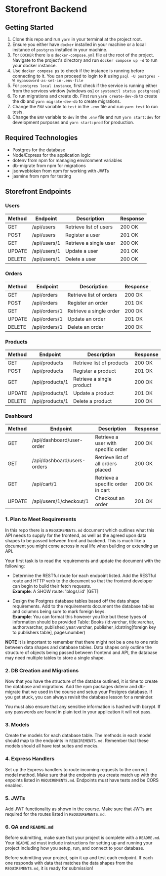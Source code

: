 # Storefront Backend

## Getting Started
1. Clone this repo and run `yarn` in your terminal at the project root.
2. Ensure you either have `docker` installed in your machine or a local instance of `postgres` installed in your machine.
3. For `DOCKER` there is a `docker-compose.yml` file at the root of the project. Navigate to the project's directory and run `docker compose up -d` to run your docker instance.
4. Use `docker compose ps` to check if the instance is running before connecting to it. You can proceed to login to it using `psql -U postgres -W mypassword-as-set-in-.env-file`
5. For `postgres local instance`, first check if the service is running either from the services window [windows os] or `systemctl status postgresql`
6. To run migrations and create db. First run `yarn create-dev-db` to create the db and `yarn migrate-dev-db` to create migrations.
7. Change the `ENV` variable to `test` in the `.env` file and run `yarn test` to run tests.
8. Change the `ENV` variable to `dev` in the `.env` file and run `yarn start:dev` for development purposes and `yarn start:prod` for production.

## Required Technologies
- Postgres for the database
- Node/Express for the application logic
- dotenv from npm for managing environment variables
- db-migrate from npm for migrations
- jsonwebtoken from npm for working with JWTs
- jasmine from npm for testing

## Storefront Endpoints

### Users 

| Method | Endpoint | Description | Response |
--- | --- | --- | --- | 
GET | /api/users | Retrieve list of users | 200 OK
POST | /api/users | Register a user | 201 OK
GET | /api/users/1 | Retrieve a single user | 200 OK
UPDATE | /api/users/1 | Update a user | 201 OK
DELETE | /api/users/1 | Delete a user | 200 OK

### Orders 

| Method | Endpoint | Description | Response |
--- | --- | --- | --- | 
GET | /api/orders | Retrieve list of orders | 200 OK
POST | /api/orders | Register an order | 201 OK
GET | /api/orders/1 | Retrieve a single order | 200 OK
UPDATE | /api/orders/1 | Update an order | 201 OK
DELETE | /api/orders/1 | Delete an order | 200 OK


### Products 

| Method | Endpoint | Description | Response |
--- | --- | --- | --- | 
GET | /api/products | Retrieve list of products | 200 OK
POST | /api/products | Register a product | 201 OK
GET | /api/products/1 | Retrieve a single product | 200 OK
UPDATE | /api/products/1 | Update a product | 201 OK
DELETE | /api/products/1 | Delete a product | 200 OK


### Dashboard 

| Method | Endpoint | Description | Response |
--- | --- | --- | --- | 
GET | /api/dashboard/user-order | Retrieve a user with specific order | 200 OK
GET | /api/dashboard/users-orders | Retrieve list of all orders placed | 200 OK
GET | /api/cart/1 | Retrieve a specific order in cart | 200 OK
UPDATE | /api/users/1/checkout/1 | Checkout an order | 201 OK

 

### 1. Plan to Meet Requirements

In this repo there is a `REQUIREMENTS.md` document which outlines what this API needs to supply for the frontend, as well as the agreed upon data shapes to be passed between front and backend. This is much like a document you might come across in real life when building or extending an API. 

Your first task is to read the requirements and update the document with the following:
- Determine the RESTful route for each endpoint listed. Add the RESTful route and HTTP verb to the document so that the frontend developer can begin to build their fetch requests.    
**Example**: A SHOW route: 'blogs/:id' [GET] 

- Design the Postgres database tables based off the data shape requirements. Add to the requirements document the database tables and columns being sure to mark foreign keys.   
**Example**: You can format this however you like but these types of information should be provided
Table: Books (id:varchar, title:varchar, author:varchar, published_year:varchar, publisher_id:string[foreign key to publishers table], pages:number)

**NOTE** It is important to remember that there might not be a one to one ratio between data shapes and database tables. Data shapes only outline the structure of objects being passed between frontend and API, the database may need multiple tables to store a single shape. 

### 2.  DB Creation and Migrations

Now that you have the structure of the databse outlined, it is time to create the database and migrations. Add the npm packages dotenv and db-migrate that we used in the course and setup your Postgres database. If you get stuck, you can always revisit the database lesson for a reminder. 

You must also ensure that any sensitive information is hashed with bcrypt. If any passwords are found in plain text in your application it will not pass.

### 3. Models

Create the models for each database table. The methods in each model should map to the endpoints in `REQUIREMENTS.md`. Remember that these models should all have test suites and mocks.

### 4. Express Handlers

Set up the Express handlers to route incoming requests to the correct model method. Make sure that the endpoints you create match up with the enpoints listed in `REQUIREMENTS.md`. Endpoints must have tests and be CORS enabled. 

### 5. JWTs

Add JWT functionality as shown in the course. Make sure that JWTs are required for the routes listed in `REQUIUREMENTS.md`.

### 6. QA and `README.md`

Before submitting, make sure that your project is complete with a `README.md`. Your `README.md` must include instructions for setting up and running your project including how you setup, run, and connect to your database. 

Before submitting your project, spin it up and test each endpoint. If each one responds with data that matches the data shapes from the `REQUIREMENTS.md`, it is ready for submission!
